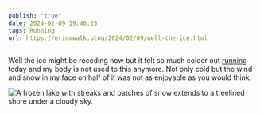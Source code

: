 ```yaml
---
publish: "true"
date: 2024-02-09 19:46:25
tags: Running
url: https://ericmwalk.blog/2024/02/09/well-the-ice.html
---
```


Well the ice might be receding now but it felt so much colder out [running](https://strava.com/activities/10728329075) today and my body is not used to this anymore. Not only cold but the wind and snow in my face on half of it was not as enjoyable as you would think.

![A frozen lake with streaks and patches of snow extends to a treelined shore under a cloudy sky.](https://ericmwalk.blog/uploads/2024/img-7813.jpeg)